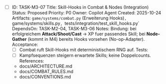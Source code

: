 - [ ] ID: TASK-M3-07
  Title: Skill-Hooks in Combat & Nodes (Integration)
  Status: Proposed
  Priority: P0
  Owner: Copilot Agent
  Created: 2025-10-24
  Artifacts: `game/systems/combat.py` (Erweiterung Hooks)`, `game/systems/skills.py`, `tests/integration/test_skill_hooks.py`
  DependsOn: TASK-M2-04, TASK-M3-06
  Notes:
  Bindung: bei erfolgreichem **Attack/Shoot/Cast** -> XP fuer passendes Skill; bei **Node-Gather** (kommt in M4) bereits Hooks vorsehen (No-op-Adapter).
  Acceptance:
  - [ ] Combat ruft Skill-Hooks mit deterministischem RNG auf.
  Tests:
  - [ ] Kampfsequenzen steigern erwartete Skills; keine Doppelcounts.
  References:
  - docs/ARCHITECTURE.md
  - docs/COMBAT_RULES.md
  - docs/CONVENTIONS.md
